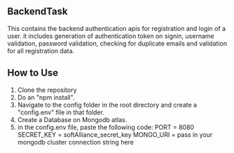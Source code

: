 ## BackendTask
This contains the backend authentication apis for registration and login of a user.
it includes generation of authentication  token on signin, username validation, password validation, 
checking for duplicate emails and validation for all registration data.

## How to Use
1. Clone the repository
2. Do an "npm install".
3. Navigate to the config folder in the root directory and create a "config.env" file in that folder.
4. Create a Database on Mongodb atlas.
5. in the config.env file, paste the following code:
PORT = 8080
SECRET_KEY = softAlliance_secret_key
MONGO_URI = pass in your mongodb cluster connection string here
